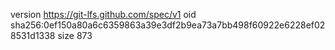 version https://git-lfs.github.com/spec/v1
oid sha256:0ef150a80a6c6359863a39e3df2b9ea73a7bb498f60922e6228ef028531d1338
size 873
